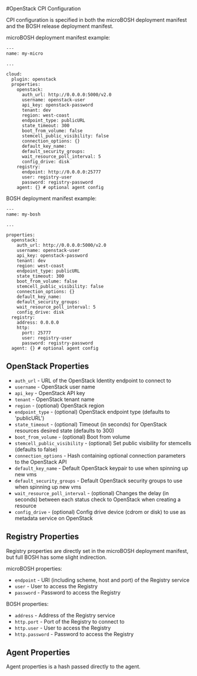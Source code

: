 #OpenStack CPI Configuration

CPI configuration is specified in both the microBOSH deployment manifest and the BOSH release deployment manifest.

microBOSH deployment manifest example:

```
---
name: my-micro

...

cloud:
  plugin: openstack
  properties:
    openstack:
      auth_url: http://0.0.0.0:5000/v2.0
      username: openstack-user
      api_key: openstack-password
      tenant: dev
      region: west-coast
      endpoint_type: publicURL
      state_timeout: 300
      boot_from_volume: false
      stemcell_public_visibility: false
      connection_options: {}
      default_key_name: 
      default_security_groups: 
      wait_resource_poll_interval: 5 
      config_drive: disk 
    registry:
      endpoint: http://0.0.0.0:25777
      user: registry-user
      password: registry-password
    agent: {} # optional agent config

```

BOSH deployment manifest example:

```
---
name: my-bosh

...

properties:
  openstack:
    auth_url: http://0.0.0.0:5000/v2.0
    username: openstack-user
    api_key: openstack-password
    tenant: dev
    region: west-coast
    endpoint_type: publicURL
    state_timeout: 300
    boot_from_volume: false
    stemcell_public_visibility: false
    connection_options: {}
    default_key_name: 
    default_security_groups: 
    wait_resource_poll_interval: 5 
    config_drive: disk 
  registry: 
    address: 0.0.0.0
    http:
      port: 25777
      user: registry-user
      password: registry-password
  agent: {} # optional agent config

```

## OpenStack Properties

* `auth_url` - URL of the OpenStack Identity endpoint to connect to
* `username` - OpenStack user name
* `api_key` - OpenStack API key
* `tenant` - OpenStack tenant name
* `region` - (optional) OpenStack region
* `endpoint_type` - (optional) OpenStack endpoint type (defaults to 'publicURL')
* `state_timeout` - (optional) Timeout (in seconds) for OpenStack resources desired state (defaults to 300)
* `boot_from_volume` - (optional) Boot from volume
* `stemcell_public_visibility` - (optional) Set public visibility for stemcells (defaults to false)
* `connection_options` - Hash containing optional connection parameters to the OpenStack API
* `default_key_name` - Default OpenStack keypair to use when spinning up new vms
* `default_security_groups` - Default OpenStack security groups to use when spinning up new vms
* `wait_resource_poll_interval` - (optional) Changes the delay (in seconds) between each status check to OpenStack when creating a resource
* `config_drive` - (optional) Config drive device (cdrom or disk) to use as metadata service on OpenStack


## Registry Properties

Registry properties are directly set in the microBOSH deployment manifest, but full BOSH has some slight indirection.

microBOSH properties:

* `endpoint` - URI (including scheme, host and port) of the Registry service
* `user` - User to access the Registry
* `password` - Password to access the Registry

BOSH properties:

* `address` - Address of the Registry service
* `http.port` - Port of the Registry to connect to
* `http.user` - User to access the Registry
* `http.password` - Password to access the Registry

## Agent Properties

Agent properties is a hash passed directly to the agent.

